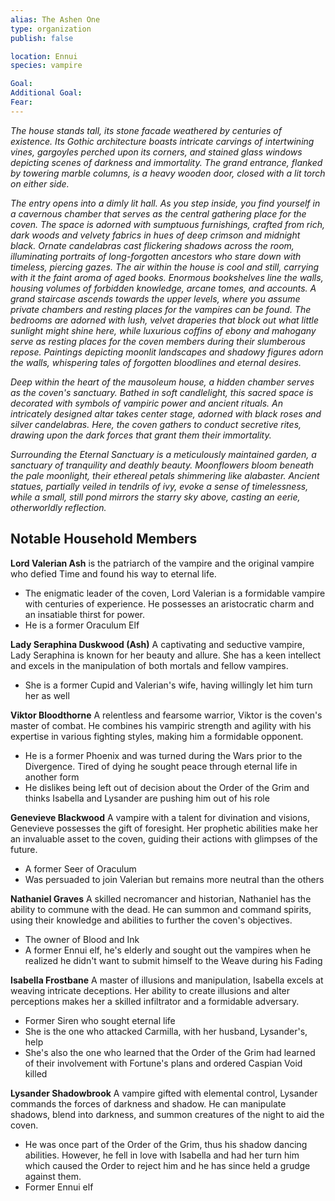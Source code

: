 ```yaml
---
alias: The Ashen One
type: organization
publish: false

location: Ennui
species: vampire

Goal:
Additional Goal:
Fear:
---
```


*The house stands tall, its stone facade weathered by centuries of existence. Its Gothic architecture boasts intricate carvings of intertwining vines, gargoyles perched upon its corners, and stained glass windows depicting scenes of darkness and immortality. The grand entrance, flanked by towering marble columns, is a heavy wooden door, closed with a lit torch on either side.*

*The entry opens into a dimly lit hall. As you step inside, you find yourself in a cavernous chamber that serves as the central gathering place for the coven. The space is adorned with sumptuous furnishings, crafted from rich, dark woods and velvety fabrics in hues of deep crimson and midnight black. Ornate candelabras cast flickering shadows across the room, illuminating portraits of long-forgotten ancestors who stare down with timeless, piercing gazes. The air within the house is cool and still, carrying with it the faint aroma of aged books. Enormous bookshelves line the walls, housing volumes of forbidden knowledge, arcane tomes, and accounts. A grand staircase ascends towards the upper levels, where you assume private chambers and resting places for the vampires can be found. The bedrooms are adorned with lush, velvet draperies that block out what little sunlight might shine here, while luxurious coffins of ebony and mahogany serve as resting places for the coven members during their slumberous repose. Paintings depicting moonlit landscapes and shadowy figures adorn the walls, whispering tales of forgotten bloodlines and eternal desires.*

*Deep within the heart of the mausoleum house, a hidden chamber serves as the coven's sanctuary. Bathed in soft candlelight, this sacred space is decorated with symbols of vampiric power and ancient rituals. An intricately designed altar takes center stage, adorned with black roses and silver candelabras. Here, the coven gathers to conduct secretive rites, drawing upon the dark forces that grant them their immortality.*

*Surrounding the Eternal Sanctuary is a meticulously maintained garden, a sanctuary of tranquility and deathly beauty. Moonflowers bloom beneath the pale moonlight, their ethereal petals shimmering like alabaster. Ancient statues, partially veiled in tendrils of ivy, evoke a sense of timelessness, while a small, still pond mirrors the starry sky above, casting an eerie, otherworldly reflection.*

## Notable Household Members

**Lord Valerian Ash** is the patriarch of the vampire and the original vampire who defied Time and found his way to eternal life. 
- The enigmatic leader of the coven, Lord Valerian is a formidable vampire with centuries of experience. He possesses an aristocratic charm and an insatiable thirst for power.
- He is a former Oraculum Elf

**Lady Seraphina Duskwood (Ash)** A captivating and seductive vampire, Lady Seraphina is known for her beauty and allure. She has a keen intellect and excels in the manipulation of both mortals and fellow vampires.
- She is a former Cupid and Valerian's wife, having willingly let him turn her as well

**Viktor Bloodthorne** A relentless and fearsome warrior, Viktor is the coven's master of combat. He combines his vampiric strength and agility with his expertise in various fighting styles, making him a formidable opponent.
- He is a former Phoenix and was turned during the Wars prior to the Divergence. Tired of dying he sought peace through eternal life in another form
- He dislikes being left out of decision about the Order of the Grim and thinks Isabella and Lysander are pushing him out of his role

**Genevieve Blackwood** A vampire with a talent for divination and visions, Genevieve possesses the gift of foresight. Her prophetic abilities make her an invaluable asset to the coven, guiding their actions with glimpses of the future.
- A former Seer of Oraculum
- Was persuaded to join Valerian but remains more neutral than the others

**Nathaniel Graves** A skilled necromancer and historian, Nathaniel has the ability to commune with the dead. He can summon and command spirits, using their knowledge and abilities to further the coven's objectives.
- The owner of Blood and Ink
- A former Ennui elf, he's elderly and sought out the vampires when he realized he didn't want to submit himself to the Weave during his Fading

**Isabella Frostbane**  A master of illusions and manipulation, Isabella excels at weaving intricate deceptions. Her ability to create illusions and alter perceptions makes her a skilled infiltrator and a formidable adversary.
- Former Siren who sought eternal life
- She is the one who attacked Carmilla, with her husband, Lysander's, help
- She's also the one who learned that the Order of the Grim had learned of their involvement with Fortune's plans and ordered Caspian Void killed

**Lysander Shadowbrook** A vampire gifted with elemental control, Lysander commands the forces of darkness and shadow. He can manipulate shadows, blend into darkness, and summon creatures of the night to aid the coven.
- He was once part of the Order of the Grim, thus his shadow dancing abilities. However, he fell in love with Isabella and had her turn him which caused the Order to reject him and he has since held a grudge against them.
- Former Ennui elf
